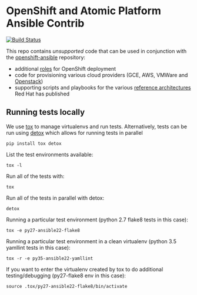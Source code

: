 # OpenShift and Atomic Platform Ansible Contrib

[![Build
Status](https://travis-ci.org/openshift/openshift-ansible-contrib.svg?branch=master)](https://travis-ci.org/openshift/openshift-ansible-contrib)

This repo contains *unsupported* code that can be used in conjunction with the
[openshift-ansible](https://github.com/openshift/openshift-ansible) repository:
- additional [roles](https://github.com/openshift/openshift-ansible-contrib/tree/master/roles) for OpenShift deployment
- code for provisioning various cloud providers (GCE, AWS, VMWare and [Openstack](https://github.com/openshift/openshift-ansible-contrib/tree/master/playbooks/provisioning/openstack))
- supporting scripts and playbooks for the various [reference architectures](https://github.com/openshift/openshift-ansible-contrib/tree/master/reference-architecture) Red Hat has published

## Running tests locally
We use [tox](http://readthedocs.org/docs/tox/) to manage virtualenvs and run
tests. Alternatively, tests can be run using
[detox](https://pypi.python.org/pypi/detox/) which allows for running tests in
parallel


```
pip install tox detox
```

List the test environments available:
```
tox -l
```

Run all of the tests with:
```
tox
```

Run all of the tests in parallel with detox:
```
detox
```

Running a particular test environment (python 2.7 flake8 tests in this case):
```
tox -e py27-ansible22-flake8
```

Running a particular test environment in a clean virtualenv (python 3.5 yamllint
tests in this case):
```
tox -r -e py35-ansible22-yamllint
```

If you want to enter the virtualenv created by tox to do additional
testing/debugging (py27-flake8 env in this case):
```
source .tox/py27-ansible22-flake8/bin/activate
```
